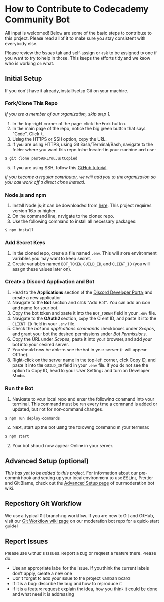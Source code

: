 # How to Contribute to Codecademy Community Bot

All input is welcomed! Below are some of the basic steps to contribute to this project. Please read all of it to make sure you stay consistent with everybody else.

Please review the _Issues_ tab and self-assign or ask to be assigned to one if you want to try to help in those. This keeps the efforts tidy and we know who is working on what.

## Initial Setup

If you don't have it already, install/setup Git on your machine.

### Fork/Clone This Repo

*If you are a member of our organization, skip step 1.*

1. In the top-right corner of the page, click the Fork button.
2. In the main page of the repo, notice the big green button that says "Code". Click it.
3. Using the HTTPS or SSH option, copy the URL.
4. If you are using HTTPS, using Git Bash/Terminal/Bash, navigate to the folder where you want this repo to be located in your machine and use:

```
$ git clone pasteURLYouJustCopied
```

5. If you are using SSH, follow this [GitHub tutorial](https://docs.github.com/en/github/authenticating-to-github/connecting-to-github-with-ssh).

*If you become a regular contributor, we will add you to the organization so you can work off a direct clone instead.*

### Node.js and npm

1. Install Node.js; it can be downloaded from [here](https://nodejs.org/en/). This project requires version 16.x or higher.
2. On the command line, navigate to the cloned repo.
3. Use the following command to install all necessary packages:

```
$ npm install
```

### Add Secret Keys

1. In the cloned repo, create a file named `.env`. This will store environment variables you may want to keep secret.
2. Create variables named `BOT_TOKEN`, `GUILD_ID`, and `CLIENT_ID` (you will assign these values later on).

### Create a Discord Application and Bot

1. Head to the **Applications** section of the [Discord Developer Portal](https://discord.com/developers/applications) and create a new application.
2. Navigate to the **Bot** section and click "Add Bot". You can add an icon and name for your bot.
3. Copy the bot token and paste it into the `BOT_TOKEN` field in your `.env` file.
4. Navigate to the **OAuth2** section, copy the Client ID, and paste it into the `CLIENT_ID` field in your `.env` file.
5. Check the _bot_ and _applications.commands_ checkboxes under _Scopes_, and grant your bot the desired permissions under _Bot Permissions_.
6. Copy the URL under _Scopes_, paste it into your browser, and add your bot into your desired server.
7. You should now be able to see the bot in your server (it will appear Offline).
8. Right-click on the server name in the top-left corner, click Copy ID, and paste it into the `GUILD_ID` field in your `.env` file. If you do not see the option to Copy ID, head to your User Settings and turn on Developer Mode.

### Run the Bot

1. Navigate to your local repo and enter the following command into your terminal. This command must be run every time a command is added or updated, but not for non-command changes.
```
$ npm run deploy-commands
```

2. Next, start up the bot using the following command in your terminal:

```
$ npm start
```

2. Your bot should now appear Online in your server.

## Advanced Setup (optional)

*This has yet to be added to this project.* For information about our pre-commit hook and setting up your local environment to use ESLint, Prettier and Git Blame, check out the [Advanced Setup page](https://github.com/CodecademyCommunity/codecademy-discord-bot/wiki/Advanced-Setup) of our moderation bot wiki.

## Repository Git Workflow

We use a typical Git branching workflow. If you are new to Git and GitHub, visit our [Git Workflow wiki page](https://github.com/CodecademyCommunity/codecademy-discord-bot/wiki/Git-Workflow) on our moderation bot repo for a quick-start guide!

## Report Issues

Please use Github's Issues. Report a bug or request a feature there. Please do:

- Use an appropriate label for the issue. If you think the current labels don't apply, create a new one
- Don't forget to add your issue to the project Kanban board
- If it is a bug: describe the bug and how to reproduce it
- If it is a feature request: explain the idea, how you think it could be done and what need it is addressing

